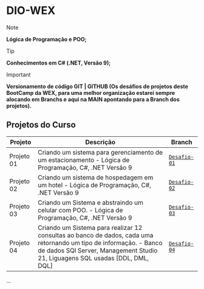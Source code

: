 # DIO-WEX

> [!NOTE]
> **Lógica de Programação e POO;**

> [!TIP]
> **Conhecimentos em C# (.NET, Versão 9);**

> [!IMPORTANT]
> **Versionamento de código GIT | GITHUB (Os desáfios de projetos deste BootCamp da WEX, para uma melhor organização estarei sempre alocando em Branchs e aqui na MAIN apontando para a Branch dos projetos).**
>

## Projetos do Curso

| Projeto | Descrição | Branch |
|--------|-----------|--------|
| Projeto 01 | Criando um sistema para gerenciamento de um estacionamento - Lógica de Programação, C#, .NET Versão 9  | [`Desafio-01`](https://github.com/mauriciocampos1234/DIO-WEX/tree/Desafio-01) |
| Projeto 02 | Criando um sistema de hospedagem em um hotel - Lógica de Programação, C#, .NET Versão 9  | [`Desafio-02`](https://github.com/mauriciocampos1234/DIO-WEX/tree/Desafio-02) |
| Projeto 03 | Criando um Sistema e abstraindo um celular com POO. - Lógica de Programação, C#, .NET Versão 9  | [`Desafio-03`](https://github.com/mauriciocampos1234/DIO-WEX/tree/Desafio-03) |
| Projeto 04 | Criando um Sistema para realizar 12 consultas ao banco de dados, cada uma retornando um tipo de informação. - Banco de dados SQl Server, Management Studio 21, Liguagens SQL usadas [DDL, DML, DQL]  | [`Desafio-04`](https://github.com/mauriciocampos1234/DIO-WEX/tree/Desafio-04) |
...
